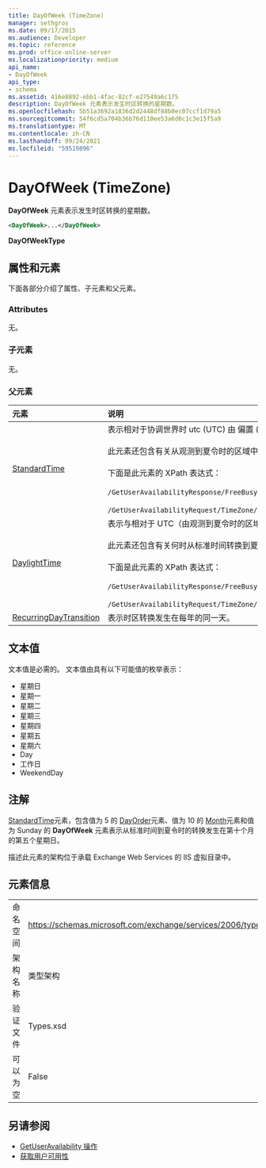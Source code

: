 ```yaml
---
title: DayOfWeek (TimeZone)
manager: sethgros
ms.date: 09/17/2015
ms.audience: Developer
ms.topic: reference
ms.prod: office-online-server
ms.localizationpriority: medium
api_name:
- DayOfWeek
api_type:
- schema
ms.assetid: 416e8892-ebb1-4fac-82cf-e27549a6c175
description: DayOfWeek 元素表示发生时区转换的星期数。
ms.openlocfilehash: 5b51a3692a1836d2d2448df88b0ec07ccf1d79a5
ms.sourcegitcommit: 54f6cd5a704b36b76d110ee53a6d6c1c3e15f5a9
ms.translationtype: MT
ms.contentlocale: zh-CN
ms.lasthandoff: 09/24/2021
ms.locfileid: "59519896"
---
```

# <a name="dayofweek-timezone"></a>DayOfWeek (TimeZone)

**DayOfWeek** 元素表示发生时区转换的星期数。 
  
```xml
<DayOfWeek>...</DayOfWeek>
```

**DayOfWeekType**

## <a name="attributes-and-elements"></a>属性和元素

下面各部分介绍了属性、子元素和父元素。
  
### <a name="attributes"></a>Attributes

无。
  
### <a name="child-elements"></a>子元素

无。
  
### <a name="parent-elements"></a>父元素

|**元素**|**说明**|
|:-----|:-----|
|[StandardTime](standardtime.md) <br/> | 表示相对于协调世界时 utc (UTC) 由 偏置 ([UTC ](bias-utc.md)) 时偏移。<br/><br/>此元素还包含有关从观测到夏令时的区域中的夏令时转换为标准时间的信息。<br/><br/>下面是此元素的 XPath 表达式：<br/><br/>`/GetUserAvailabilityResponse/FreeBusyResponseArray/FreeBusyResponse/FreeBusyView/WorkingHours/TimeZone/StandardTime`<br/><br/>`/GetUserAvailabilityRequest/TimeZone/StandardTime` <br/> |
|[DaylightTime](daylighttime.md) <br/> | 表示与相对于 UTC（由观测到夏令时的区域的 [偏置 (UTC)](bias-utc.md) 元素表示）的时间的时差。<br/><br/>此元素还包含有关何时从标准时间转换到夏令时的信息。<br/><br/>下面是此元素的 XPath 表达式：<br/><br/>`/GetUserAvailabilityResponse/FreeBusyResponseArray/FreeBusyResponse/FreeBusyView/WorkingHours/TimeZone/DaylightTime`<br/><br/>`/GetUserAvailabilityRequest/TimeZone/DaylightTime` <br/> |
|[RecurringDayTransition](recurringdaytransition.md) <br/> |表示时区转换发生在每年的同一天。  <br/> |
   
## <a name="text-value"></a>文本值

文本值是必需的。 文本值由具有以下可能值的枚举表示：
  
- 星期日    
- 星期一    
- 星期二    
- 星期三    
- 星期四    
- 星期五    
- 星期六    
- Day    
- 工作日   
- WeekendDay
    
## <a name="remarks"></a>注解

[StandardTime](standardtime.md)元素，包含值为 5 的 [DayOrder](dayorder.md)元素、值为 10 的 [Month](month.md)元素和值为 Sunday 的 **DayOfWeek** 元素表示从标准时间到夏令时的转换发生在第十个月的第五个星期日。 
  
描述此元素的架构位于承载 Exchange Web Services 的 IIS 虚拟目录中。
  
## <a name="element-information"></a>元素信息

|||
|:-----|:-----|
|命名空间  <br/> |https://schemas.microsoft.com/exchange/services/2006/types  <br/> |
|架构名称  <br/> |类型架构  <br/> |
|验证文件  <br/> |Types.xsd  <br/> |
|可以为空  <br/> |False  <br/> |
   
## <a name="see-also"></a>另请参阅

- [GetUserAvailability 操作](getuseravailability-operation.md)
- [获取用户可用性](https://msdn.microsoft.com/library/d4133fcb-9b0f-4e6b-aadf-a389da83516a%28Office.15%29.aspx)

